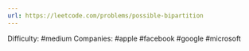 ```yaml
---
url: https://leetcode.com/problems/possible-bipartition
---
```


Difficulty: #medium
Companies: #apple #facebook #google #microsoft